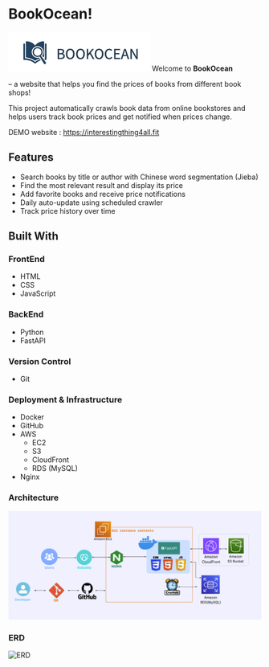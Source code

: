 # BookOcean!
![icon](docs/bookocean.png)
Welcome to **BookOcean** 

– a website that helps you find  the prices of books from different book shops!

This project automatically crawls book data from online bookstores and helps users track book prices and get notified when prices change.

DEMO website : https://interestingthing4all.fit

## Features

- Search books by title or author with Chinese word segmentation (Jieba)
- Find the most relevant result and display its price
- Add favorite books and receive price notifications
- Daily auto-update using scheduled crawler
- Track price history over time


## Built With

### FrontEnd
- HTML
- CSS
- JavaScript

### BackEnd
- Python
- FastAPI

### Version Control
- Git

### Deployment & Infrastructure
- Docker
- GitHub
- AWS
  - EC2
  - S3
  - CloudFront
  - RDS (MySQL)
- Nginx


### Architecture

![Architecture](<docs/architecture .png>)

### ERD

![ERD ](./docs/ERD)

